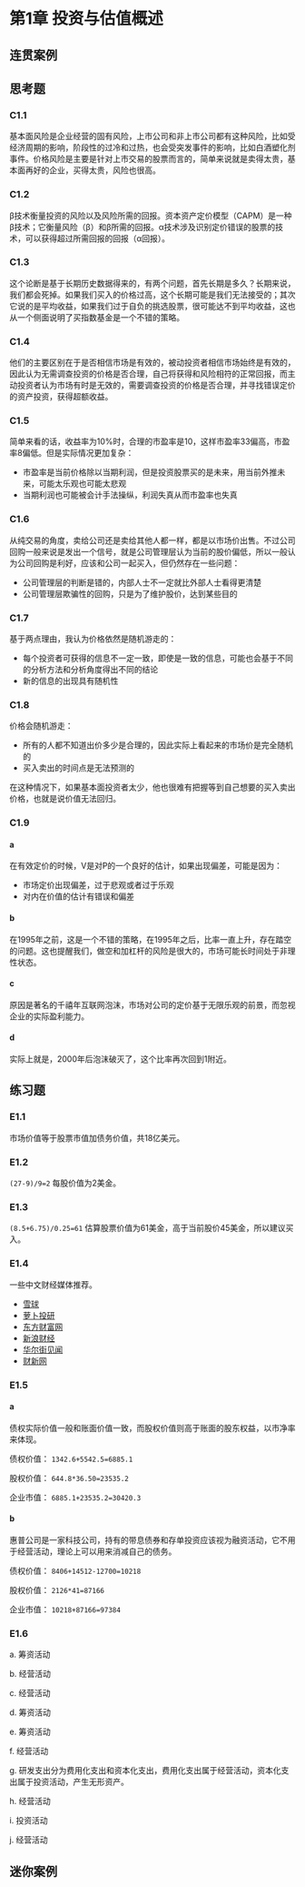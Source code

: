 # 第1章 投资与估值概述
## 连贯案例
## 思考题
### C1.1
基本面风险是企业经营的固有风险，上市公司和非上市公司都有这种风险，比如受经济周期的影响，阶段性的过冷和过热，也会受突发事件的影响，比如白酒塑化剂事件。价格风险是主要是针对上市交易的股票而言的，简单来说就是卖得太贵，基本面再好的企业，买得太贵，风险也很高。

### C1.2
β技术衡量投资的风险以及风险所需的回报。资本资产定价模型（CAPM）是一种β技术；它衡量风险（β）和β所需的回报。α技术涉及识别定价错误的股票的技术，可以获得超过所需回报的回报（α回报）。

### C1.3
这个论断是基于长期历史数据得来的，有两个问题，首先长期是多久？长期来说，我们都会死掉。如果我们买入的价格过高，这个长期可能是我们无法接受的；其次它说的是平均收益，如果我们过于自负的挑选股票，很可能达不到平均收益，这也从一个侧面说明了买指数基金是一个不错的策略。

### C1.4
他们的主要区别在于是否相信市场是有效的，被动投资者相信市场始终是有效的，因此认为无需调查投资的价格是否合理，自己将获得和风险相符的正常回报，而主动投资者认为市场有时是无效的，需要调查投资的价格是否合理，并寻找错误定价的资产投资，获得超额收益。

### C1.5
简单来看的话，收益率为10%时，合理的市盈率是10，这样市盈率33偏高，市盈率8偏低。但是实际情况更加复杂：

- 市盈率是当前价格除以当期利润，但是投资股票买的是未来，用当前外推未来，可能太乐观也可能太悲观
- 当期利润也可能被会计手法操纵，利润失真从而市盈率也失真

### C1.6
从纯交易的角度，卖给公司还是卖给其他人都一样，都是以市场价出售。不过公司回购一般来说是发出一个信号，就是公司管理层认为当前的股价偏低，所以一般认为公司回购是利好，应该和公司一起买入，但仍然存在一些问题：

- 公司管理层的判断是错的，内部人士不一定就比外部人士看得更清楚
- 公司管理层欺骗性的回购，只是为了维护股价，达到某些目的

### C1.7
基于两点理由，我认为价格依然是随机游走的：

- 每个投资者可获得的信息不一定一致，即使是一致的信息，可能也会基于不同的分析方法和分析角度得出不同的结论
- 新的信息的出现具有随机性
### C1.8
价格会随机游走：

- 所有的人都不知道出价多少是合理的，因此实际上看起来的市场价是完全随机的
- 买入卖出的时间点是无法预测的

在这种情况下，如果基本面投资者太少，他也很难有把握等到自己想要的买入卖出价格，也就是说价值无法回归。

### C1.9
#### a
在有效定价的时候，V是对P的一个良好的估计，如果出现偏差，可能是因为：

- 市场定价出现偏差，过于悲观或者过于乐观
- 对内在价值的估计有错误和偏差

#### b
在1995年之前，这是一个不错的策略，在1995年之后，比率一直上升，存在踏空的问题。这也提醒我们，做空和加杠杆的风险是很大的，市场可能长时间处于非理性状态。

#### c
原因是著名的千禧年互联网泡沫，市场对公司的定价基于无限乐观的前景，而忽视企业的实际盈利能力。

#### d
实际上就是，2000年后泡沫破灭了，这个比率再次回到1附近。

## 练习题
### E1.1
市场价值等于股票市值加债务价值，共18亿美元。
### E1.2
`(27-9)/9=2`
每股价值为2美金。
### E1.3
`(8.5+6.75)/0.25=61`
估算股票价值为61美金，高于当前股价45美金，所以建议买入。
### E1.4
一些中文财经媒体推荐。

- [雪球](https://xueqiu.com/)
- [萝卜投研](https://robo.datayes.com/)
- [东方财富网](https://www.eastmoney.com/default.html)
- [新浪财经](https://finance.sina.com.cn/)
- [华尔街见闻](https://wallstreetcn.com/)
- [财新网](https://www.caixin.com/)
### E1.5 
#### a
债权实际价值一般和账面价值一致，而股权价值则高于账面的股东权益，以市净率来体现。

债权价值： `1342.6+5542.5=6885.1`

股权价值： `644.8*36.50=23535.2`

企业市值： `6885.1+23535.2=30420.3`

#### b
惠普公司是一家科技公司，持有的带息债券和存单投资应该视为融资活动，它不用于经营活动，理论上可以用来消减自己的债务。

债权价值： `8406+14512-12700=10218`

股权价值： `2126*41=87166`

企业市值： `10218+87166=97384`

### E1.6
a. 筹资活动

b. 经营活动

c. 经营活动

d. 筹资活动

e. 筹资活动

f. 经营活动

g. 研发支出分为费用化支出和资本化支出，费用化支出属于经营活动，资本化支出属于投资活动，产生无形资产。

h. 经营活动

i. 投资活动

j. 经营活动

## 迷你案例